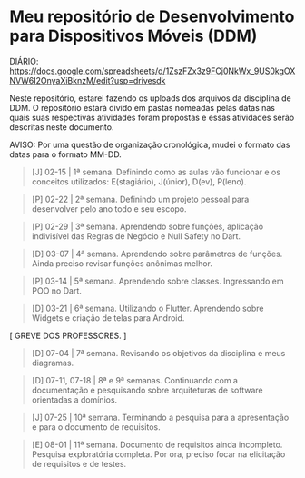 # Meu repositório de Desenvolvimento para Dispositivos Móveis (DDM)

DIÁRIO: https://docs.google.com/spreadsheets/d/1ZszFZx3z9FCj0NkWx_9US0kgOXNVW6I2OnyaXiBknzM/edit?usp=drivesdk

Neste repositório, estarei fazendo os uploads dos arquivos da disciplina de DDM.
O repositório estará divido em pastas nomeadas pelas datas nas quais suas respectivas atividades foram propostas
e essas atividades serão descritas neste documento.

AVISO: Por uma questão de organização cronológica, mudei o formato das datas para o formato MM-DD.

> [J] 02-15 | 1ª semana. Definindo como as aulas vão funcionar e os conceitos utilizados: E(stagiário), J(únior), D(ev), P(leno).

> [P] 02-22 | 2ª semana. Definindo um projeto pessoal para desenvolver pelo ano todo e seu escopo.

> [P] 02-29 | 3ª semana. Aprendendo sobre funções, aplicação indivisível das Regras de Negócio e Null Safety no Dart.

> [D] 03-07 | 4ª semana. Aprendendo sobre parâmetros de funções. Ainda preciso revisar funções anônimas melhor.

> [P] 03-14 | 5ª semana. Aprendendo sobre classes. Ingressando em POO no Dart.

> [D] 03-21 | 6ª semana. Utilizando o Flutter. Aprendendo sobre Widgets e criação de telas para Android.

[ GREVE DOS PROFESSORES. ]

> [D] 07-04 | 7ª semana. Revisando os objetivos da disciplina e meus diagramas.

> [D] 07-11, 07-18 | 8ª e 9ª semanas. Continuando com a documentação e pesquisando sobre arquiteturas de software orientadas a domínios.

> [J] 07-25 | 10ª semana. Terminando a pesquisa para a apresentação e para o documento de requisitos.

> [E] 08-01 | 11ª semana. Documento de requisitos ainda incompleto. Pesquisa exploratória completa. Por ora, preciso focar na elicitação de requisitos e de testes.
